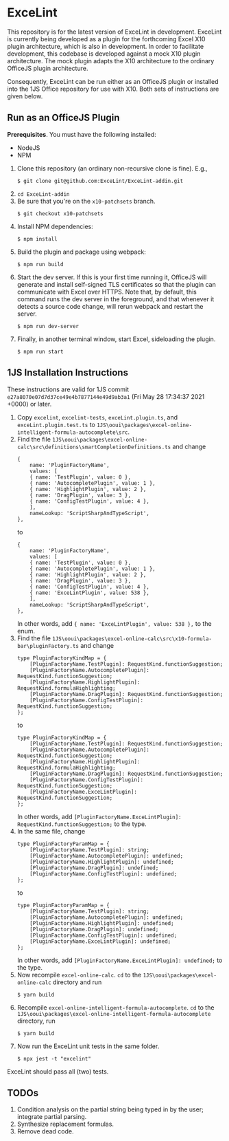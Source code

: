 # ExceLint

This repository is for the latest version of ExceLint in development. ExceLint is currently being developed as a plugin for the forthcoming Excel X10 plugin architecture, which is also in development. In order to facilitate development, this codebase is developed against a mock X10 plugin architecture. The mock plugin adapts the X10 architecture to the ordinary OfficeJS plugin architecture.

Consequently, ExceLint can be run either as an OfficeJS plugin or installed into the 1JS Office repository for use with X10. Both sets of instructions are given below.

## Run as an OfficeJS Plugin

**Prerequisites**. You must have the following installed:

- NodeJS
- NPM

1. Clone this repository (an ordinary non-recursive clone is fine). E.g.,
   ```
   $ git clone git@github.com:ExceLint/ExceLint-addin.git
   ```
1. `cd ExceLint-addin`
1. Be sure that you're on the `x10-patchsets` branch.
   ```
   $ git checkout x10-patchsets
   ```
1. Install NPM dependencies:
   ```
   $ npm install
   ```
1. Build the plugin and package using webpack:
   ```
   $ npm run build
   ```
1. Start the dev server. If this is your first time running it, OfficeJS will generate and install self-signed TLS certificates so that the plugin can communicate with Excel over HTTPS. Note that, by default, this command runs the dev server in the foreground, and that whenever it detects a source code change, will rerun webpack and restart the server.
   ```
   $ npm run dev-server
   ```
1. Finally, in another terminal window, start Excel, sideloading the plugin.
   ```
   $ npm run start
   ```

## 1JS Installation Instructions

These instructions are valid for 1JS commit `e27a8070e07d7d37ce49e4b7877144e49d9ab3a1` (Fri May 28 17:34:37 2021 +0000) or later.

1. Copy `excelint`, `excelint-tests`, `exceLint.plugin.ts`, and `exceLint.plugin.test.ts` to `1JS\ooui\packages\excel-online-intelligent-formula-autocomplete\src`.
2. Find the file `1JS\ooui\packages\excel-online-calc\src\definitions\smartCompletionDefinitions.ts` and change
   ```
   {
       name: 'PluginFactoryName',
       values: [
       { name: 'TestPlugin', value: 0 },
       { name: 'AutocompletePlugin', value: 1 },
       { name: 'HighlightPlugin', value: 2 },
       { name: 'DragPlugin', value: 3 },
       { name: 'ConfigTestPlugin', value: 4 },
       ],
       nameLookup: 'ScriptSharpAndTypeScript',
   },
   ```
   to
   ```
   {
       name: 'PluginFactoryName',
       values: [
       { name: 'TestPlugin', value: 0 },
       { name: 'AutocompletePlugin', value: 1 },
       { name: 'HighlightPlugin', value: 2 },
       { name: 'DragPlugin', value: 3 },
       { name: 'ConfigTestPlugin', value: 4 },
       { name: 'ExceLintPlugin', value: 538 },
       ],
       nameLookup: 'ScriptSharpAndTypeScript',
   },
   ```
   In other words, add `{ name: 'ExceLintPlugin', value: 538 },` to the enum.
3. Find the file `1JS\ooui\packages\excel-online-calc\src\x10-formula-bar\pluginFactory.ts` and change
   ```
   type PluginFactoryKindMap = {
       [PluginFactoryName.TestPlugin]: RequestKind.functionSuggestion;
       [PluginFactoryName.AutocompletePlugin]: RequestKind.functionSuggestion;
       [PluginFactoryName.HighlightPlugin]: RequestKind.formulaHighlighting;
       [PluginFactoryName.DragPlugin]: RequestKind.functionSuggestion;
       [PluginFactoryName.ConfigTestPlugin]: RequestKind.functionSuggestion;
   };
   ```
   to
   ```
   type PluginFactoryKindMap = {
       [PluginFactoryName.TestPlugin]: RequestKind.functionSuggestion;
       [PluginFactoryName.AutocompletePlugin]: RequestKind.functionSuggestion;
       [PluginFactoryName.HighlightPlugin]: RequestKind.formulaHighlighting;
       [PluginFactoryName.DragPlugin]: RequestKind.functionSuggestion;
       [PluginFactoryName.ConfigTestPlugin]: RequestKind.functionSuggestion;
       [PluginFactoryName.ExceLintPlugin]: RequestKind.functionSuggestion;
   };
   ```
   In other words, add `[PluginFactoryName.ExceLintPlugin]: RequestKind.functionSuggestion;` to the type.
4. In the same file, change
   ```
   type PluginFactoryParamMap = {
       [PluginFactoryName.TestPlugin]: string;
       [PluginFactoryName.AutocompletePlugin]: undefined;
       [PluginFactoryName.HighlightPlugin]: undefined;
       [PluginFactoryName.DragPlugin]: undefined;
       [PluginFactoryName.ConfigTestPlugin]: undefined;
   };
   ```
   to
   ```
   type PluginFactoryParamMap = {
       [PluginFactoryName.TestPlugin]: string;
       [PluginFactoryName.AutocompletePlugin]: undefined;
       [PluginFactoryName.HighlightPlugin]: undefined;
       [PluginFactoryName.DragPlugin]: undefined;
       [PluginFactoryName.ConfigTestPlugin]: undefined;
       [PluginFactoryName.ExceLintPlugin]: undefined;
   };
   ```
   In other words, add `[PluginFactoryName.ExceLintPlugin]: undefined;` to the type.
5. Now recompile `excel-online-calc`. `cd` to the `1JS\ooui\packages\excel-online-calc` directory and run
   ```
   $ yarn build
   ```
6. Recompile `excel-online-intelligent-formula-autocomplete`. `cd` to the `1JS\ooui\packages\excel-online-intelligent-formula-autocomplete` directory, run
   ```
   $ yarn build
   ```
7. Now run the ExceLint unit tests in the same folder.
   ```
   $ npx jest -t "excelint"
   ```

ExceLint should pass all (two) tests.

## TODOs

1. Condition analysis on the partial string being typed in by the user; integrate partial parsing.
2. Synthesize replacement formulas.
3. Remove dead code.
